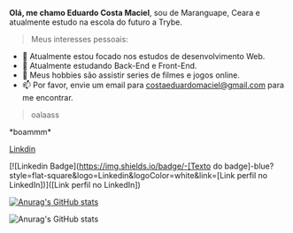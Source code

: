 
**Olá, me chamo Eduardo Costa Maciel**, sou de Maranguape, Ceara e atualmente estudo na escola do futuro a Trybe.

> Meus interesses pessoais:

- 🔭 Atualmente estou focado nos estudos de desenvolvimento Web.
- 🌱 Atualmente estudando Back-End e Front-End.
- 🤔 Meus hobbies são assistir series de filmes e jogos online.
- 📫 Por favor, envie um email para costaeduardomaciel@gmail.com para me encontrar.

> oalaass

\*boammm\*

[Linkdin](https://www.linkedin.com/in/eduardocostamaciel/)

[![Linkedin Badge](https://img.shields.io/badge/-[Texto do badge]-blue?style=flat-square&logo=Linkedin&logoColor=white&link=[Link perfil no LinkedIn])]([Link perfil no LinkedIn])

[![Anurag's GitHub stats](https://github-readme-stats.vercel.app/apiEduardoCostaMaciel=anuraghazra)](https://github.com/anuraghazra/github-readme-stats)

![Anurag's GitHub stats](https://github-readme-stats.vercel.app/apiEduardo/costaMaciel=anuraghazra&hide=contribs,prs)




